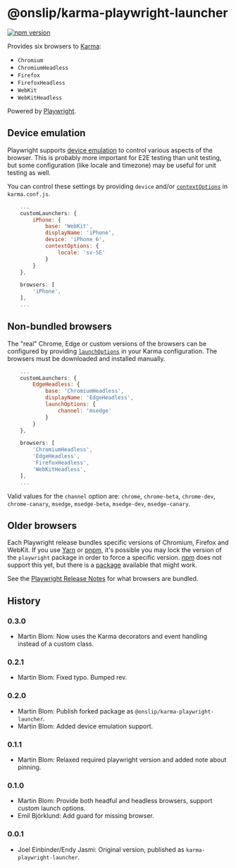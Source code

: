 # @onslip/karma-playwright-launcher

[![npm version](https://badge.fury.io/js/%40onslip%2Fkarma-playwright-launcher.svg)](https://badge.fury.io/js/%40onslip%2Fkarma-playwright-launcher)

Provides six browsers to [Karma](https://karma-runner.github.io/):

* `Chromium`
* `ChromiumHeadless`
* `Firefox`
* `FirefoxHeadless`
* `WebKit`
* `WebKitHeadless`

Powered by [Playwright](https://github.com/microsoft/playwright).

## Device emulation

Playwright supports [device emulation](https://playwright.dev/docs/emulation) to control various aspects of the browser.
This is probably more important for E2E testing than unit testing, but some configuration (like locale and timezone) may
be useful for unit testing as well.

You can control these settings by providing `device` and/or [`contextOptions`](https://playwright.dev/docs/next/api/class-browser#browsernewcontextoptions) in `karma.conf.js`.

```js
    ...
    customLaunchers: {
        iPhone: {
            base: 'WebKit',
            displayName: 'iPhone',
            device: 'iPhone 6',
            contextOptions: {
                locale: 'sv-SE'
            }
        }
    },

    browsers: [
        'iPhone',
    ],
    ...
```

## Non-bundled browsers

The "real" Chrome, Edge or custom versions of the browsers can be configured by providing
[`launchOptions`](https://playwright.dev/docs/api/class-browsertype#browsertypelaunchoptions) in your Karma
configuration. The browsers must be downloaded and installed manually.

```js
    ...
    customLaunchers: {
        EdgeHeadless: {
            base: 'ChromiumHeadless',
            displayName: 'EdgeHeadless',
            launchOptions: {
                channel: 'msedge'
            }
        }
    },

    browsers: [
        'ChromiumHeadless',
        'EdgeHeadless',
        'FirefoxHeadless',
        'WebKitHeadless',
    ],
    ...
```

Valid values for the `channel` option are: `chrome`, `chrome-beta`, `chrome-dev`, `chrome-canary`, `msedge`,
`msedge-beta`, `msedge-dev`, `msedge-canary`.

## Older browsers

Each Playwright release bundles specific versions of Chromium, Firefox and WebKit. If you use
[Yarn](https://classic.yarnpkg.com/en/docs/selective-version-resolutions/) or
[pnpm](https://pnpm.io/package_json#pnpmoverrides), it's possible you may lock the version of the `playwright` package
in order to force a specific version. [npm](https://github.com/npm/rfcs/blob/latest/accepted/0036-overrides.md) does not
support this yet, but there is a [package](https://www.npmjs.com/package/npm-force-resolutions) available that might work.

See the [Playwright Release Notes](https://playwright.dev/versions/) for what browsers are bundled.

## History

### 0.3.0

* Martin Blom: Now uses the Karma decorators and event handling instead of a custom class.

### 0.2.1

* Martin Blom: Fixed typo. Bumped rev.

### 0.2.0

* Martin Blom: Publish forked package as `@onslip/karma-playwright-launcher`.
* Martin Blom: Added device emulation support.

### 0.1.1

* Martin Blom: Relaxed required playwright version and added note about pinning.

### 0.1.0

* Martin Blom: Provide both headful and headless browsers, support custom launch options.
* Emil Björklund: Add guard for missing browser.

### 0.0.1

* Joel Einbinder/Endy Jasmi: Original version, published as `karma-playwright-launcher`.
